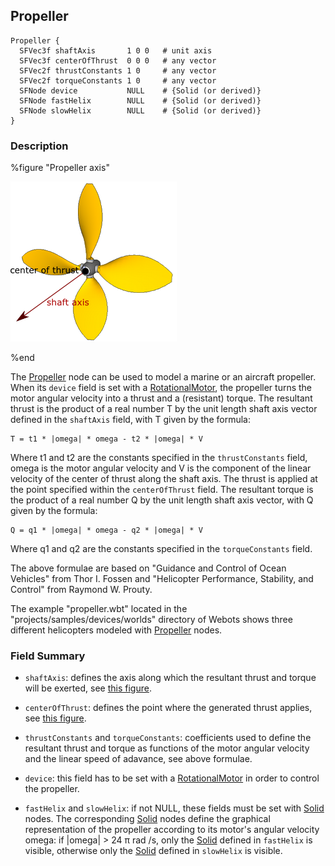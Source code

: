 ## Propeller

```
Propeller {
  SFVec3f shaftAxis       1 0 0   # unit axis
  SFVec3f centerOfThrust  0 0 0   # any vector
  SFVec2f thrustConstants 1 0     # any vector
  SFVec2f torqueConstants 1 0     # any vector
  SFNode device           NULL    # {Solid (or derived)}
  SFNode fastHelix        NULL    # {Solid (or derived)}
  SFNode slowHelix        NULL    # {Solid (or derived)}
}
```

### Description

%figure "Propeller axis"

![propeller.png](images/propeller.png)

%end

The [Propeller](#propeller) node can be used to model a marine or an aircraft propeller.
When its `device` field is set with a [RotationalMotor](rotationalmotor.md), the propeller turns the motor angular velocity into a thrust and a (resistant) torque.
The resultant thrust is the product of a real number T by the unit length shaft axis vector defined in the `shaftAxis` field, with T given by the formula:

```
T = t1 * |omega| * omega - t2 * |omega| * V
```

Where t1 and t2 are the constants specified in the `thrustConstants` field, omega is the motor angular velocity and V is the component of the linear velocity of the center of thrust along the shaft axis.
The thrust is applied at the point specified within the `centerOfThrust` field.
The resultant torque is the product of a real number Q by the unit length shaft axis vector, with Q given by the formula:

```
Q = q1 * |omega| * omega - q2 * |omega| * V
```

Where q1 and q2 are the constants specified in the `torqueConstants` field.

The above formulae are based on "Guidance and Control of Ocean Vehicles" from Thor I.
Fossen and "Helicopter Performance, Stability, and Control" from Raymond W.
Prouty.

The example "propeller.wbt" located in the "projects/samples/devices/worlds" directory of Webots shows three different helicopters modeled with [Propeller](#propeller) nodes.

### Field Summary

- `shaftAxis`: defines the axis along which the resultant thrust and torque will
be exerted, see [this figure](#propeller-axis).

- `centerOfThrust`: defines the point where the generated thrust applies, see
[this figure](#propeller-axis).

- `thrustConstants` and `torqueConstants`: coefficients used to define the
resultant thrust and torque as functions of the motor angular velocity and the
linear speed of adavance, see above formulae.

- `device`: this field has to be set with a [RotationalMotor](rotationalmotor.md)
in order to control the propeller.

- `fastHelix` and `slowHelix`: if not NULL, these fields must be set with
[Solid](solid.md) nodes. The corresponding [Solid](solid.md) nodes define the
graphical representation of the propeller according to its motor's angular
velocity omega: if |omega| > 24 π rad /s, only the [Solid](solid.md) defined in
`fastHelix` is visible, otherwise only the [Solid](solid.md) defined in
`slowHelix` is visible.
